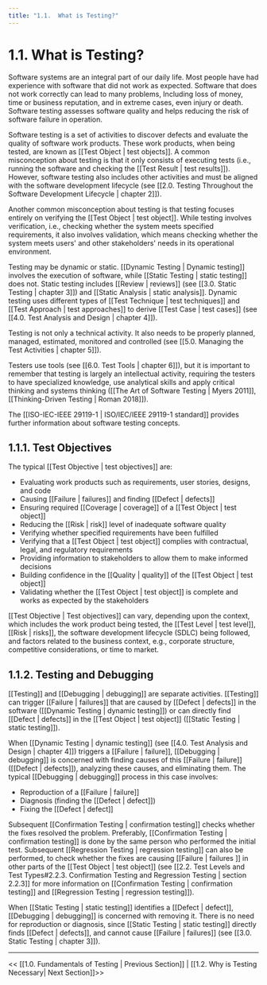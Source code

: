 ```yaml
---
title: "1.1.  What is Testing?"
---
```


# 1.1.  What is Testing?

Software systems are an integral part of our daily life.  Most people have had experience with software that did not work as expected.  Software that does not work correctly can lead to many problems, Including loss of money, time or business reputation, and in extreme cases, even injury or death.  Software testing assesses software quality and helps reducing the risk of software failure in operation.

Software testing is a set of activities to discover defects and evaluate the quality of software work products.  These work products, when being tested, are known as [[Test Object | test objects]].  A common misconception about testing is that it only consists of executing tests (i.e., running the software and checking the [[Test Result | test results]]).  However, software testing also includes other activities and must be aligned with the software development lifecycle (see [[2.0.  Testing Throughout the Software Development Lifecycle | chapter 2]]).

Another common misconception about testing is that testing focuses entirely on verifying the [[Test Object | test object]].  While testing involves verification, i.e., checking whether the system meets specified requirements, it also involves validation, which means checking whether the system meets users' and other stakeholders' needs in its operational environment.

Testing may be dynamic or static.  [[Dynamic Testing | Dynamic testing]] involves the execution of software, while [[Static Testing | static testing]] does not.  Static testing includes [[Review | reviews]] (see [[3.0.  Static Testing | chapter 3]]) and [[Static Analysis | static analysis]].  Dynamic testing uses different types of [[Test Technique | test techniques]] and [[Test Approach | test approaches]] to derive [[Test Case | test cases]] (see [[4.0.  Test Analysis and Design | chapter 4]]).

Testing is not only a technical activity.  It also needs to be properly planned, managed, estimated, monitored and controlled (see [[5.0.  Managing the Test Activities | chapter 5]]).

Testers use tools (see [[6.0.  Test Tools | chapter 6]]), but it is important to remember that testing is largely an intellectual activity, requiring the testers to have specialized knowledge, use analytical skills and apply critical thinking and systems thinking ([[The Art of Software Testing | Myers 2011]], [[Thinking-Driven Testing | Roman 2018]]).

The [[ISO-IEC-IEEE 29119-1 | ISO/IEC/IEEE 29119-1 standard]] provides further information about software testing concepts.

## 1.1.1. Test Objectives

The typical [[Test Objective | test objectives]] are:

* Evaluating work products such as requirements, user stories, designs, and code
* Causing [[Failure | failures]] and finding [[Defect | defects]]
* Ensuring required [[Coverage | coverage]] of a [[Test Object | test object]]
* Reducing the [[Risk | risk]] level of inadequate software quality
* Verifying whether specified requirements have been fulfilled
* Verifying that a [[Test Object | test object]] complies with contractual, legal, and regulatory requirements
* Providing information to stakeholders to allow them to make informed decisions
* Building confidence in the [[Quality | quality]] of the [[Test Object | test object]]
* Validating whether the [[Test Object | test object]] is complete and works as expected by the stakeholders

[[Test Objective | Test objectives]] can vary, depending upon the context, which includes the work product being tested, the [[Test Level | test level]], [[Risk | risks]], the software development lifecycle (SDLC) being followed, and factors related to the business context, e.g., corporate structure, competitive considerations, or time to market.

## 1.1.2. Testing and Debugging

[[Testing]] and [[Debugging | debugging]] are separate activities.  [[Testing]] can trigger [[Failure | failures]] that are caused by [[Defect | defects]] in the software ([[Dynamic Testing | dynamic testing]]) or can directly find [[Defect | defects]] in the [[Test Object | test object]] ([[Static Testing | static testing]]).

When [[Dynamic Testing | dynamic testing]] (see [[4.0.  Test Analysis and Design | chapter 4]]) triggers a [[Failure | failure]], [[Debugging | debugging]] is concerned with finding causes of this [[Failure | failure]] ([[Defect | defects]]), analyzing these causes, and eliminating them.  The typical [[Debugging | debugging]] process in this case involves:

* Reproduction of a [[Failure | failure]]
* Diagnosis (finding the [[Defect | defect]])
* Fixing the [[Defect | defect]]

Subsequent [[Confirmation Testing | confirmation testing]] checks whether the fixes resolved the problem.  Preferably, [[Confirmation Testing | confirmation testing]] is done by the same person who performed the initial test.  Subsequent [[Regression Testing | regression testing]] can also be performed, to check whether the fixes are causing [[Failure | failures ]] in other parts of the [[Test Object | test object]] (see [[2.2.  Test Levels and Test Types#2.2.3. Confirmation Testing and Regression Testing | section 2.2.3]] for more information on [[Confirmation Testing | confirmation testing]] and [[Regression Testing | regression testing]]).

When [[Static Testing | static testing]] identifies a [[Defect | defect]], [[Debugging | debugging]] is concerned with removing it.  There is no need for reproduction or diagnosis, since [[Static Testing | static testing]] directly finds [[Defect | defects]], and cannot cause [[Failure | failures]] (see [[3.0.  Static Testing | chapter 3]]).

---

<< [[1.0.  Fundamentals of Testing | Previous Section]] | [[1.2.  Why is Testing Necessary| Next Section]]>>